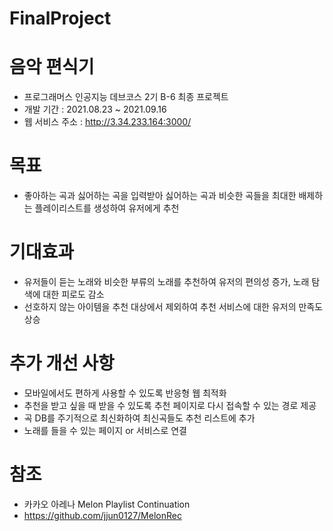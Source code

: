 # FinalProject

# 음악 편식기
- 프로그래머스 인공지능 데브코스 2기 B-6 최종 프로젝트
- 개발 기간 : 2021.08.23 ~ 2021.09.16
- 웹 서비스 주소 : http://3.34.233.164:3000/

# 목표
- 좋아하는 곡과 싫어하는 곡을 입력받아 싫어하는 곡과 비슷한 곡들을 최대한 배제하는 플레이리스트를 생성하여 유저에게 추천

# 기대효과
- 유저들이 듣는 노래와 비슷한 부류의 노래를 추천하여 유저의 편의성 증가, 노래 탐색에 대한 피로도 감소
- 선호하지 않는 아이템을 추천 대상에서 제외하여 추천 서비스에 대한 유저의 만족도 상승

# 추가 개선 사항
- 모바일에서도 편하게 사용할 수 있도록 반응형 웹 최적화
- 추천을 받고 싶을 때 받을 수 있도록 추천 페이지로 다시 접속할 수 있는 경로 제공
- 곡 DB를 주기적으로 최신화하여 최신곡들도 추천 리스트에 추가
- 노래를 들을 수 있는 페이지 or 서비스로 연결

# 참조
- 카카오 아레나 Melon Playlist Continuation
- https://github.com/jjun0127/MelonRec
